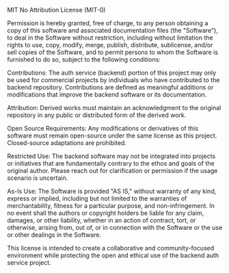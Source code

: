 MIT No Attribution License (MIT-0)

Permission is hereby granted, free of charge, to any person obtaining a copy of this software and associated documentation files (the "Software"), to deal in the Software without restriction, including without limitation the rights to use, copy, modify, merge, publish, distribute, sublicense, and/or sell copies of the Software, and to permit persons to whom the Software is furnished to do so, subject to the following conditions:

Contributions: The auth service (backend) portion of this project may only be used for commercial projects by individuals who have contributed to the backend repository. Contributions are defined as meaningful additions or modifications that improve the backend software or its documentation.

Attribution: Derived works must maintain an acknowledgment to the original repository in any public or distributed form of the derived work.

Open Source Requirements: Any modifications or derivatives of this software must remain open-source under the same license as this project. Closed-source adaptations are prohibited.

Restricted Use: The backend software may not be integrated into projects or initiatives that are fundamentally contrary to the ethos and goals of the original author. Please reach out for clarification or permission if the usage scenario is uncertain.

As-Is Use: The Software is provided "AS IS," without warranty of any kind, express or implied, including but not limited to the warranties of merchantability, fitness for a particular purpose, and non-infringement. In no event shall the authors or copyright holders be liable for any claim, damages, or other liability, whether in an action of contract, tort, or otherwise, arising from, out of, or in connection with the Software or the use or other dealings in the Software.

This license is intended to create a collaborative and community-focused environment while protecting the open and ethical use of the backend auth service project.
